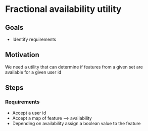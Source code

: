 # Fractional availability utility

## Goals

* Identify requirements

## Motivation

We need a utility that can determine if features from a given set are available for a given user id

## Steps

### Requirements

* Accept a user id
* Accept a map of feature --> availability
* Depending on availability assign a boolean value to the feature
